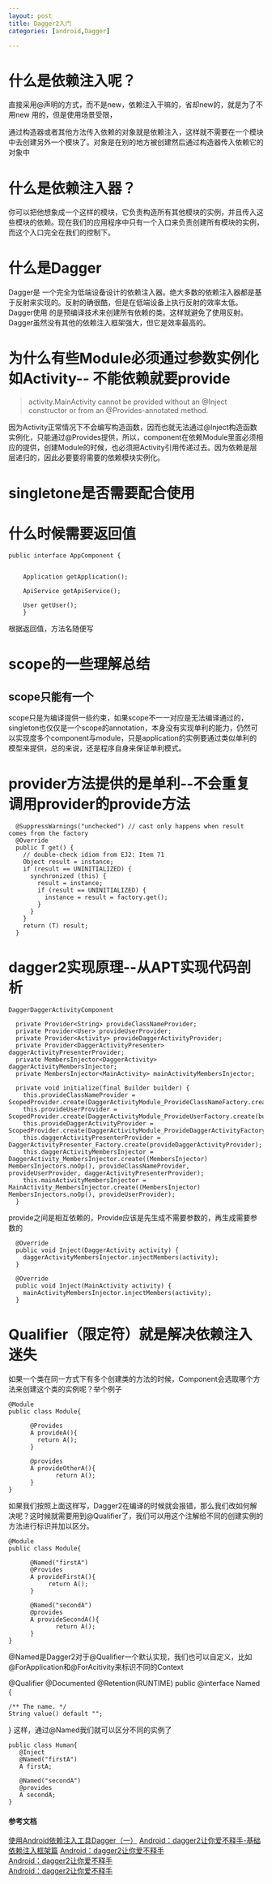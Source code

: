 ```yaml
---
layout: post
title: Dagger2入门
categories: [android,Dagger]

---
```

 
# 什么是依赖注入呢？

直接采用@声明的方式，而不是new，依赖注入干嘛的，省却new的，就是为了不用new 用的，但是使用场景受限，

通过构造器或者其他方法传入依赖的对象就是依赖注入，这样就不需要在一个模块中去创建另外一个模块了。对象是在别的地方被创建然后通过构造器传入依赖它的对象中

# 什么是依赖注入器？

你可以把他想象成一个这样的模块，它负责构造所有其他模块的实例，并且传入这些模块的依赖。现在我们的应用程序中只有一个入口来负责创建所有模块的实例，而这个入口完全在我们的控制下。

# 什么是Dagger

Dagger是 一个完全为低端设备设计的依赖注入器。绝大多数的依赖注入器都是基于反射来实现的。反射的确很酷，但是在低端设备上执行反射的效率太低。Dagger使用 的是预编译技术来创建所有依赖的类。这样就避免了使用反射。Dagger虽然没有其他的依赖注入框架强大，但它是效率最高的。

# 为什么有些Module必须通过参数实例化如Activity-- 不能依赖就要provide

> activity.MainActivity cannot be provided without an @Inject constructor or from an @Provides-annotated method.
 
因为Activity正常情况下不会编写构造函数，因而也就无法通过@Inject构造函数实例化，只能通过@Provides提供，所以，component在依赖Module里面必须相应的提供，创建Module的时候，也必须把Activity引用传递过去。因为依赖是层层递归的，因此必要要将需要的依赖模块实例化。

# singletone是否需要配合使用

# 什么时候需要返回值

	public interface AppComponent {
	
	
	    Application getApplication();
	
	    ApiService getApiService();
	
	    User getUser();
	    }
  
  根据返回值，方法名随便写

# scope的一些理解总结

## scope只能有一个

scope只是为编译提供一些约束，如果scope不一一对应是无法编译通过的，singleton也仅仅是一个scope的annotation，本身没有实现单利的能力，仍然可以实现度多个component与module，只是application的实例要通过类似单利的模型来提供，总的来说，还是程序自身来保证单利模式。



# provider方法提供的是单利--不会重复调用provider的provide方法

	  @SuppressWarnings("unchecked") // cast only happens when result comes from the factory
	  @Override
	  public T get() {
	    // double-check idiom from EJ2: Item 71
	    Object result = instance;
	    if (result == UNINITIALIZED) {
	      synchronized (this) {
	        result = instance;
	        if (result == UNINITIALIZED) {
	          instance = result = factory.get();
	        }
	      }
	    }
	    return (T) result;
	  }


# dagger2实现原理--从APT实现代码剖析
	
	DaggerDaggerActivityComponent
	
	  private Provider<String> provideClassNameProvider;
	  private Provider<User> provideUserProvider;
	  private Provider<Activity> provideDaggerActivityProvider;
	  private Provider<DaggerActivityPresenter> daggerActivityPresenterProvider;
	  private MembersInjector<DaggerActivity> daggerActivityMembersInjector;
	  private MembersInjector<MainActivity> mainActivityMembersInjector;
 
 <!--provide及inject的创建-->
 
	  private void initialize(final Builder builder) {  
	    this.provideClassNameProvider = ScopedProvider.create(DaggerActivityModule_ProvideClassNameFactory.create(builder.daggerActivityModule));
	    this.provideUserProvider = ScopedProvider.create(DaggerActivityModule_ProvideUserFactory.create(builder.daggerActivityModule));
	    this.provideDaggerActivityProvider = ScopedProvider.create(DaggerActivityModule_ProvideDaggerActivityFactory.create(builder.daggerActivityModule));
	    this.daggerActivityPresenterProvider = DaggerActivityPresenter_Factory.create(provideDaggerActivityProvider);
	    this.daggerActivityMembersInjector = DaggerActivity_MembersInjector.create((MembersInjector) MembersInjectors.noOp(), provideClassNameProvider, provideUserProvider, daggerActivityPresenterProvider);
	    this.mainActivityMembersInjector = MainActivity_MembersInjector.create((MembersInjector) MembersInjectors.noOp(), provideUserProvider);
	  }
	    
provide之间是相互依赖的，Provide应该是先生成不需要参数的，再生成需要参数的
	  

 <!--注入-->

	  @Override
	  public void Inject(DaggerActivity activity) {  
	    daggerActivityMembersInjector.injectMembers(activity);
	  }
	
	  @Override
	  public void Inject(MainActivity activity) {  
	    mainActivityMembersInjector.injectMembers(activity);
	  }

# Qualifier（限定符）就是解决依赖注入迷失
如果一个类在同一方式下有多个创建类的方法的时候，Component会选取哪个方法来创建这个类的实例呢？举个例子

    @Module
    public class Module{

          @Provides
          A provideA(){
            return A();
          }

          @provides
          A provideOtherA(){
                 return A();
          }
    }
如果我们按照上面这样写，Dagger2在编译的时候就会报错，那么我们改如何解决呢？这时候就需要用到@Qualifier了，我们可以用这个注解给不同的创建实例的方法进行标识并加以区分。

    @Module
    public class Module{

          @Named("firstA")
          @Provides
          A provideFirstA(){
               return A();
          }

          @Named("secondA")
          @provides
          A provideSecondA(){
                 return A();
          }
    }
@Named是Dagger2对于@Qualifier一个默认实现，我们也可以自定义，比如@ForApplication和@ForAcitivity来标识不同的Context

@Qualifier
@Documented
@Retention(RUNTIME)
public @interface Named {

    /** The name. */
    String value() default "";
}
这样，通过@Named我们就可以区分不同的实例了

    public class Human{
       @Inject
       @Named("firstA")
       A firstA;

       @Named("secondA")
       @provides
       A secondA;
    }
 

#### 参考文档

[使用Android依赖注入工具Dagger（一）](http://www.jcodecraeer.com/a/anzhuokaifa/androidkaifa/2015/0510/2855.html)
[Android：dagger2让你爱不释手-基础依赖注入框架篇](http://www.jianshu.com/p/cd2c1c9f68d4?utm_campaign=maleskine&utm_content=note&utm_medium=reader_share&utm_source=weixin&from=groupmessage&isappinstalled=0)
[Android：dagger2让你爱不释手](http://www.jianshu.com/p/cd2c1c9f68d4)     
[Android：dagger2让你爱不释手](http://www.jianshu.com/p/1d42d2e6f4a5)     
[Android：dagger2让你爱不释手](http://www.jianshu.com/p/65737ac39c44)     
